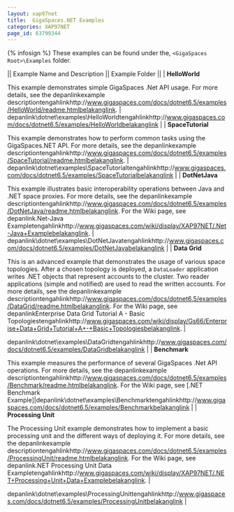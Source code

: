 ```yaml
---
layout: xap97net
title:  GigaSpaces.NET Examples
categories: XAP97NET
page_id: 63799344
---
```


{% infosign %} These examples can be found under the, `<GigaSpaces Root>\Examples` folder.

|| Example Name and Description || Example Folder ||
| **HelloWorld**

This example demonstrates simple GigaSpaces .Net API usage.
For more details, see the depanlinkexample descriptiontengahlinkhttp://www.gigaspaces.com/docs/dotnet6.5/examples/HelloWorld/readme.htmlbelakanglink. |
depanlink<GigaSpaces Root>\dotnet\examples\HelloWorldtengahlinkhttp://www.gigaspaces.com/docs/dotnet6.5/examples/HelloWorldbelakanglink |
| **SpaceTutorial**

This example demonstrates how to perform common tasks using the GigaSpaces.NET API.
For more details, see the depanlinkexample descriptiontengahlinkhttp://www.gigaspaces.com/docs/dotnet6.5/examples/SpaceTutorial/readme.htmlbelakanglink. |
depanlink<GigaSpaces Root>\dotnet\examples\SpaceTutorialtengahlinkhttp://www.gigaspaces.com/docs/dotnet6.5/examples/SpaceTutorialbelakanglink |
| **DotNetJava**

This example illustrates basic interoperability operations between Java and .NET space proxies.
For more details, see the depanlinkexample descriptiontengahlinkhttp://www.gigaspaces.com/docs/dotnet6.5/examples/DotNetJava/readme.htmlbelakanglink.
For the Wiki page, see depanlink.Net-Java Exampletengahlinkhttp://www.gigaspaces.com/wiki/display/XAP97NET/.Net-Java+Examplebelakanglink. |
depanlink<GigaSpaces Root>\dotnet\examples\DotNetJavatengahlinkhttp://www.gigaspaces.com/docs/dotnet6.5/examples/DotNetJavabelakanglink |
| **Data Grid**

This is an advanced example that demonstrates the usage of various space topologies.
After a chosen topology is deployed, a `DataLoader` application writes .NET objects that represent accounts to the cluster. Two reader applications (simple and notified) are used to read the written accounts.
For more details, see the depanlinkexample descriptiontengahlinkhttp://www.gigaspaces.com/docs/dotnet6.5/examples/DataGrid/readme.htmlbelakanglink.
For the Wiki page, see depanlinkEnterprise Data Grid Tutorial A - Basic Topologiestengahlinkhttp://www.gigaspaces.com/wiki/display/Gs66/Enterprise+Data+Grid+Tutorial+A+-+Basic+Topologiesbelakanglink. |


depanlink<GigaSpaces Root>\dotnet\examples\DataGridtengahlinkhttp://www.gigaspaces.com/docs/dotnet6.5/examples/DataGridbelakanglink |
| **Benchmark**

This example measures the performance of several GigaSpaces .Net API operations.
For more details, see the depanlinkexample descriptiontengahlinkhttp://www.gigaspaces.com/docs/dotnet6.5/examples/Benchmark/readme.htmlbelakanglink.
For the Wiki page, see [.NET Benchmark Example]|depanlink<GigaSpaces Root>\dotnet\examples\Benchmarktengahlinkhttp://www.gigaspaces.com/docs/dotnet6.5/examples/Benchmarkbelakanglink |
| **Processing Unit**

The Processing Unit example demonstrates how to implement a basic processing unit and the different ways of deploying it.
For more details, see the depanlinkexample descriptiontengahlinkhttp://www.gigaspaces.com/docs/dotnet6.5/examples/ProcessingUnit/readme.htmlbelakanglink.
For the Wiki page, see depanlink.NET Processing Unit Data Exampletengahlinkhttp://www.gigaspaces.com/wiki/display/XAP97NET/.NET+Processing+Unit+Data+Examplebelakanglink. |


depanlink<GigaSpaces Root>\dotnet\examples\ProcessingUnittengahlinkhttp://www.gigaspaces.com/docs/dotnet6.5/examples/ProcessingUnitbelakanglink |
